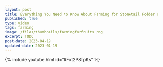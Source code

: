 ```yaml
---
layout: post
title: Everything You Need to Know About Farming for Stonetail Fodder and Fruits (BDO)
published: true
type: video
tags: farming
image: /files/thumbnails/farmingforfruits.png
excerpt: TODO
post-date: 2023-04-19
updated-date: 2023-04-19
---
```



{% include youtube.html id="RFxt2P8TpKs" %}